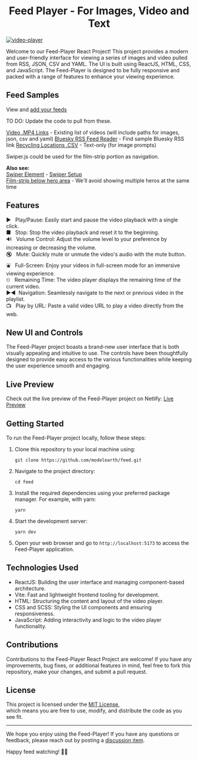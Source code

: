 <h1 align='center'>Feed Player - For Images, Video and Text</h1>

[![video-player](https://github.com/sahilatahar/Video-Player/assets/100127570/8315e5d3-9b16-4b37-a50c-141a96f2e72e)](https://video-player-sahilatahar.netlify.app/)

Welcome to our Feed-Player React Project! This project provides a modern and user-friendly interface for viewing a series of images and video pulled from RSS, JSON, CSV and YAML. The UI is built using ReactJS, HTML, CSS, and JavaScript. The Feed-Player is designed to be fully responsive and packed with a range of features to enhance your viewing experience.

## Feed Samples

View and [add your feeds](view)

TO DO: Update the code to pull from these.

[Video .MP4 Links](src/Data/data.js) - Existing list of videos (will include paths for images, json, csv and yaml)
[Bluesky RSS Feed Reader](https://bsky.app/profile/todex.bsky.social/post/3kj2xcufu5q2q) - Find sample Bluesky RSS link 
[Recycling Locations .CSV](https://docs.google.com/spreadsheets/d/e/2PACX-1vRBRXb005Plt3mmmJunBMk6IejMu-VAJOPdlHWXUpyecTAF-SK4OpfSjPHNMN_KAePShbNsiOo2hZzt/pub?gid=1924677788&single=true&output=csv) - Text-only (for image prompts)  
 
Swiper.js could be used for the film-strip portion as navigation.

**Also see:**  
[Swiper Element](https://swiperjs.com/element) - [Swiper Setup](https://www.freecodecamp.org/news/how-to-set-up-swiper-element-in-a-react-application/)  
[Film-strip below hero area](https://www.sliderrevolution.com/templates/wordpress-media-gallery) - We'll avoid showing multiple heros at the same time  



## Features

&#9658; &nbsp; Play/Pause: Easily start and pause the video playback with a single click.  
&#9632; &nbsp; Stop: Stop the video playback and reset it to the beginning.  
🔊 &nbsp; Volume Control: Adjust the volume level to your preference by increasing or decreasing the volume.  
🔇 &nbsp; Mute: Quickly mute or unmute the video's audio with the mute button.  
&#9970; &nbsp; Full-Screen: Enjoy your videos in full-screen mode for an immersive viewing experience.  
&#9202; &nbsp; Remaining Time: The video player displays the remaining time of the current video.  
&#9654;&#9664; &nbsp;Navigation: Seamlessly navigate to the next or previous video in the playlist.  
&#128250; &nbsp; Play by URL: Paste a valid video URL to play a video directly from the web.

## New UI and Controls

The Feed-Player project boasts a brand-new user interface that is both visually appealing and intuitive to use. The controls have been thoughtfully designed to provide easy access to the various functionalities while keeping the user experience smooth and engaging.

## Live Preview

Check out the live preview of the Feed-Player project on Netlify: [Live Preview](https://video-player-sahilatahar.netlify.app/)

## Getting Started

To run the Feed-Player project locally, follow these steps:

1. Clone this repository to your local machine using:

   ```
   git clone https://github.com/modelearth/feed.git
   ```

2. Navigate to the project directory:

   ```
   cd feed
   ```

3. Install the required dependencies using your preferred package manager. For example, with yarn:

   ```
   yarn
   ```

4. Start the development server:

   ```
   yarn dev
   ```

5. Open your web browser and go to `http://localhost:5173` to access the Feed-Player application.

## Technologies Used

- ReactJS: Building the user interface and managing component-based architecture.
- Vite: Fast and lightweight frontend tooling for development.
- HTML: Structuring the content and layout of the video player.
- CSS and SCSS: Styling the UI components and ensuring responsiveness.
- JavaScript: Adding interactivity and logic to the video player functionality.

## Contributions

Contributions to the Feed-Player React Project are welcome! If you have any improvements, bug fixes, or additional features in mind, feel free to fork this repository, make your changes, and submit a pull request.

## License

This project is licensed under the [MIT License](https://github.com/ModelEarth/feed/blob/main/LICENSE),  
which means you are free to use, modify, and distribute the code as you see fit.

---

We hope you enjoy using the Feed-Player!
If you have any questions or feedback, please reach out by posting a [discussion item](https://github.com/orgs/ModelEarthTeam/discussions).

Happy feed watching! 🎥🍿
